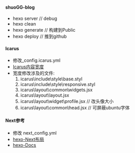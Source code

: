 #### shuoGG-blog
* hexo server   // debug
* hexo clean
* hexo generate // 构建到Public
* hexo deploy   // 推到github


#### Icarus
* 修改_config.icarus.yml
* [Icarus内容宽度](https://carol-yang09.github.io/2020/11/22/hexo-icarus-themes-content-width/)
* 宽度修改涉及的文件:
    1. icarus\include\style\base.styl
    2. icarus\include\style\responsive.styl
    3. icarus\layout\common\widgets.jsx
    4. icarus\layout\layout.jsx
    5. icarus\layout\widget\profile.jsx // 改头像大小
    6. icarus\layout\common\head.jsx    // 可屏蔽ubuntu字体


#### Next参考
* 修改 next\_config.yml
* [hexo-Next布局](https://hexo-next.readthedocs.io/zh-cn/latest/next/base/%E5%B8%83%E5%B1%80%E8%AE%BE%E7%BD%AE/)
* [hexo-Docs](https://theme-next.js.org/docs/theme-settings/sidebar)